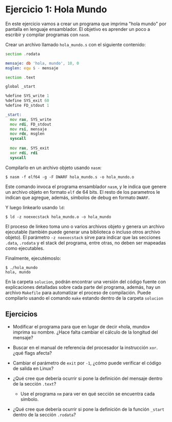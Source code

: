 # Ejercicio 1: Hola Mundo

En este ejercicio vamos a crear un programa que imprima "hola mundo" por
pantalla en lenguaje ensamblador.  El objetivo es aprender un poco a escribir y
compilar programas con `nasm`.

Crear un archivo llamado `hola_mundo.s` con el siguiente contenido:

```asm
section .rodata

mensaje: db 'hola, mundo', 10, 0
msglen: equ $ - mensaje

section .text

global _start

%define SYS_write 1
%define SYS_exit 60
%define FD_stdout 1

_start:
  mov rax, SYS_write
  mov rdi, FD_stdout
  mov rsi, mensaje
  mov rdx, msglen
  syscall
  
  mov rax, SYS_exit
  xor rdi, rdi
  syscall
```

Compilarlo en un archivo objeto usando `nasm`:

```shell
$ nasm -f elf64 -g -F DWARF hola_mundo.s -o hola_mundo.o
```

Este comando invoca el programa ensamblador `nasm`, y le indica que genere un
archivo objeto en formato `elf` de 64 bits. El resto de los parametros le
indican que agregue, además, símbolos de debug en formato `DWARF`.

Y luego linkearlo usando `ld`:

```shell
$ ld -z noexecstack hola_mundo.o -o hola_mundo
```

El proceso de linkeo toma uno o varios archivos objeto y genera un archivo
ejecutable (también puede generar una biblioteca  o incluso otros archivo
objeto). El parámetro `-z noexecstack` sirve para indicar que las secciones
`.data`, `.rodata` y el stack del programa, entre otras, no deben ser mapeadas
como ejecutables.

Finalmente, ejecutémoslo:

```shell
$ ./hola_mundo
hola, mundo
```

En la carpeta `solucion`, podrán encontrar una versión del código fuente con
explicaciones detalladas sobre cada parte del programa, además, hay un
archivo `Makefile` para automatizar el proceso de compilación. Puede
compilarlo usando el comando `make` estando dentro de la carpeta `solucion`

## Ejercicios

* Modificar el programa para que en lugar de decir «hola, mundo» imprima su
  nombre. ¿Hace falta cambiar el cálculo de la longitud del mensaje?

* Buscar en el manual de referencia del procesador la instrucción `xor`. ¿qué
  flags afecta?

* Cambiar el parámetro de `exit` por `-1`, ¿cómo puede verificar el código de
  salida en Linux?

* ¿Qué cree que debería ocurrir si pone la definición del mensaje dentro de la
  sección `.text`?

  + Use el programa `nm` para ver en qué sección se encuentra cada símbolo.

* ¿Qué cree que debería ocurrir si pone la definición de la función `_start`
  dentro de la sección `.rodata`?
